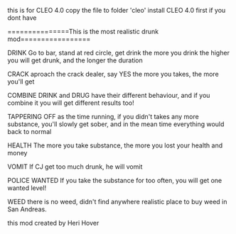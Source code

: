 this is for CLEO 4.0
copy the file to folder 'cleo'
install CLEO 4.0 first if you dont have



===============This is the most realistic drunk mod=================

DRINK
Go to bar, stand at red circle, get drink
the more you drink the higher you will get drunk, and the longer the duration

CRACK
aproach the crack dealer, say YES
the more you takes, the more you'll get

COMBINE
DRINK and DRUG have their different behaviour, and if you combine it you will get different results too!

TAPPERING OFF
as the time running, if you didn't takes any more substance, you'll slowly get sober, and in the mean time everything 
would back to normal

HEALTH
The more you take substance, the more you lost your health and money

VOMIT
If CJ get too much drunk, he will vomit

POLICE WANTED
If you take the substance for too often, you will get one wanted level!

WEED
there is no weed, didn't find anywhere realistic place to buy weed in San Andreas.

this mod created by Heri Hover
